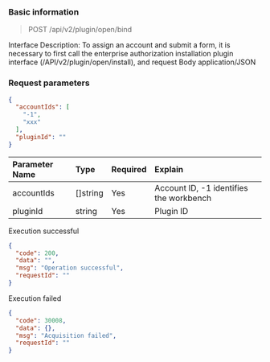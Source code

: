 ### Basic information

> POST /api/v2/plugin/open/bind

Interface Description: To assign an account and submit a form, it is necessary to first call the enterprise authorization installation plugin interface (/API/v2/plugin/open/install), and request Body application/JSON

### Request parameters

```json
{
  "accountIds": [
    "-1",
    "xxx"
  ],
  "pluginId": ""
}
```

|Parameter Name|Type|Required|Explain|
|:----| :-- | :-- | :--- |
| accountIds | []string | Yes | Account ID, -1 identifies the workbench |
| pluginId | string | Yes | Plugin ID |

Execution successful

```json
{
  "code": 200,
  "data": "",
  "msg": "Operation successful",
  "requestId": ""
}
```

Execution failed

```json
{
  "code": 30008,
  "data": {},
  "msg": "Acquisition failed",
  "requestId": ""
}
```

